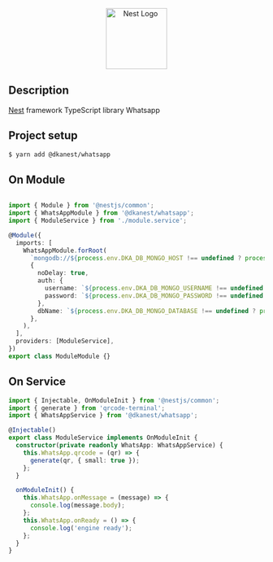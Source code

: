 <p align="center">
  <a href="http://nestjs.com/" target="blank"><img src="https://nestjs.com/img/logo-small.svg" width="120" alt="Nest Logo" /></a>
</p>

[circleci-image]: https://img.shields.io/circleci/build/github/nestjs/nest/master?token=abc123def456
[circleci-url]: https://circleci.com/gh/nestjs/nest

## Description

[Nest](https://github.com/nestjs/nest) framework TypeScript library Whatsapp

## Project setup

```bash
$ yarn add @dkanest/whatsapp
```

## On Module

```typescript

import { Module } from '@nestjs/common';
import { WhatsAppModule } from '@dkanest/whatsapp';
import { ModuleService } from './module.service';

@Module({
  imports: [
    WhatsAppModule.forRoot(
      `mongodb://${process.env.DKA_DB_MONGO_HOST !== undefined ? process.env.DKA_DB_MONGO_HOST : 'localhost'}`,
      {
        noDelay: true,
        auth: {
          username: `${process.env.DKA_DB_MONGO_USERNAME !== undefined ? process.env.DKA_DB_MONGO_USERNAME : 'developer'}`,
          password: `${process.env.DKA_DB_MONGO_PASSWORD !== undefined ? process.env.DKA_DB_MONGO_PASSWORD : 'Cyberhack2010'}`,
        },
        dbName: `${process.env.DKA_DB_MONGO_DATABASE !== undefined ? process.env.DKA_DB_MONGO_DATABASE : 'whatsapp'}`,
      },
    ),
  ],
  providers: [ModuleService],
})
export class ModuleModule {}


```

## On Service

```typescript
import { Injectable, OnModuleInit } from '@nestjs/common';
import { generate } from 'qrcode-terminal';
import { WhatsAppService } from '@dkanest/whatsapp';

@Injectable()
export class ModuleService implements OnModuleInit {
  constructor(private readonly WhatsApp: WhatsAppService) {
    this.WhatsApp.qrcode = (qr) => {
      generate(qr, { small: true });
    };
  }

  onModuleInit() {
    this.WhatsApp.onMessage = (message) => {
      console.log(message.body);
    };
    this.WhatsApp.onReady = () => {
      console.log('engine ready');
    };
  }
}
```